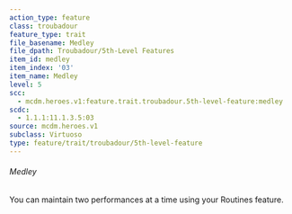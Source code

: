 ```yaml
---
action_type: feature
class: troubadour
feature_type: trait
file_basename: Medley
file_dpath: Troubadour/5th-Level Features
item_id: medley
item_index: '03'
item_name: Medley
level: 5
scc:
  - mcdm.heroes.v1:feature.trait.troubadour.5th-level-feature:medley
scdc:
  - 1.1.1:11.1.3.5:03
source: mcdm.heroes.v1
subclass: Virtuoso
type: feature/trait/troubadour/5th-level-feature
---
```


###### Medley

You can maintain two performances at a time using your Routines feature.
